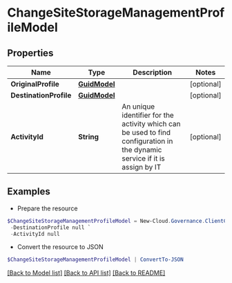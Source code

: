 # ChangeSiteStorageManagementProfileModel
## Properties

Name | Type | Description | Notes
------------ | ------------- | ------------- | -------------
**OriginalProfile** | [**GuidModel**](GuidModel.md) |  | [optional] 
**DestinationProfile** | [**GuidModel**](GuidModel.md) |  | [optional] 
**ActivityId** | **String** | An unique identifier for the activity which can be used to find configuration in the dynamic service if it is assign by IT | [optional] 

## Examples

- Prepare the resource
```powershell
$ChangeSiteStorageManagementProfileModel = New-Cloud.Governance.ClientChangeSiteStorageManagementProfileModel  -OriginalProfile null `
 -DestinationProfile null `
 -ActivityId null
```

- Convert the resource to JSON
```powershell
$ChangeSiteStorageManagementProfileModel | ConvertTo-JSON
```

[[Back to Model list]](../README.md#documentation-for-models) [[Back to API list]](../README.md#documentation-for-api-endpoints) [[Back to README]](../README.md)

